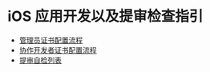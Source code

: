 # iOS 应用开发以及提审检查指引

- [管理员证书配置流程](admin-tutorial.md)
- [协作开发者证书配置流程](developer-tutorial.md)
- [提审自检列表](ios-check-rules.md)